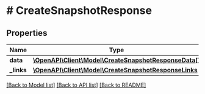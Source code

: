# # CreateSnapshotResponse

## Properties

Name | Type | Description | Notes
------------ | ------------- | ------------- | -------------
**data** | [**\OpenAPI\Client\Model\CreateSnapshotResponseData[]**](CreateSnapshotResponseData.md) |  |
**_links** | [**\OpenAPI\Client\Model\CreateSnapshotResponseLinks**](CreateSnapshotResponseLinks.md) |  |

[[Back to Model list]](../../README.md#models) [[Back to API list]](../../README.md#endpoints) [[Back to README]](../../README.md)
